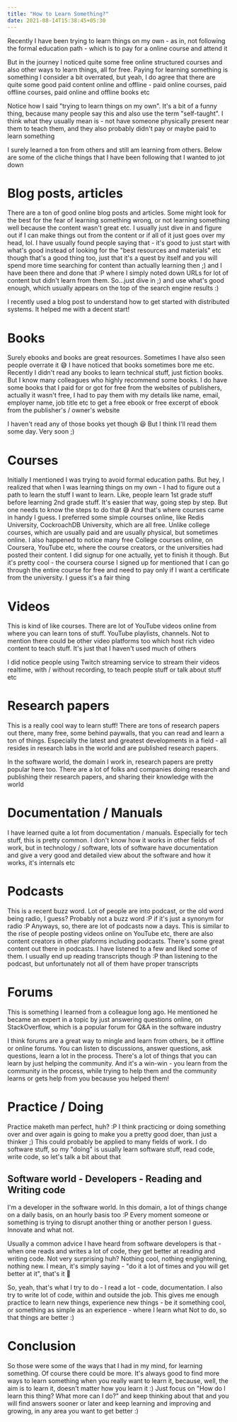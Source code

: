 ```yaml
---
title: "How to Learn Something?"
date: 2021-08-14T15:38:45+05:30
---
```


Recently I have been trying to learn things on my own - as in, not following the formal education path - which is to pay for a online course and attend it

But in the journey I noticed quite some free online structured courses and also other ways to learn things, all for free. Paying for learning something is something I consider a bit overrated, but yeah, I do agree that there are quite some good paid content online and offline - paid online courses, paid offline courses, paid online and offline books etc

Notice how I said "trying to learn things on my own". It's a bit of a funny thing, because many people say this and also use the term "self-taught". I think what they usually mean is - not have someone physically present near them to teach them, and they also probably didn't pay or maybe paid to learn something

I surely learned a ton from others and still am learning from others. Below are some of the cliche things that I have been following that I wanted to jot down

# Blog posts, articles

There are a ton of good online blog posts and articles. Some might look for the best for the fear of learning something wrong, or not learning something well because the content wasn't great etc. I usually just dive in and figure out if I can make things out from the content or if all of it just goes over my head, lol. I have usually found people saying that - it's good to just start with what's good instead of looking for the "best resources and materials" etc though that's a good thing too, just that it's a quest by itself and you will spend more time searching for content than actually learning then ;) and I have been there and done that :P where I simply noted down URLs for lot of content but didn't learn from them. So...just dive in ;) and use what's good enough, which usually appears on the top of the search engine results :)

I recently used a blog post to understand how to get started with distributed systems. It helped me with a decent start!

# Books

Surely ebooks and books are great resources. Sometimes I have also seen people overrate it 😅 I have noticed that books sometimes bore me etc. Recently I didn't read any books to learn technical stuff, just fiction books. But I know many colleagues who highly recommend some books. I do have some books that I paid for or got for free from the websites of publishers, actually it wasn't free, I had to pay them with my details like name, email, employer name, job title etc to get a free ebook or free excerpt of ebook from the publisher's / owner's website

I haven't read any of those books yet though 😆 But I think I'll read them some day. Very soon ;)

# Courses

Initially I mentioned I was trying to avoid formal education paths. But hey, I realized that when I was learning things on my own - I had to figure out a path to learn the stuff I want to learn. Like, people learn 1st grade stuff before learning 2nd grade stuff. It's easier that way, going step by step. But one needs to know the steps to do that 😅 And that's where courses came in handy I guess. I preferred some simple courses online, like Redis University, CockroachDB University, which are all free. Unlike college courses, which are usually paid and are usually physical, but sometimes online. I also happened to notice many free College courses online, on Coursera, YouTube etc, where the course creators, or the universities had posted their content. I did signup for one actually, yet to finish it though. But it's pretty cool - the coursera course I signed up for mentioned that I can go through the entire course for free and need to pay only if I want a certificate from the university. I guess it's a fair thing

# Videos

This is kind of like courses. There are lot of YouTube videos online from where you can learn tons of stuff. YouTube playlists, channels. Not to mention there could be other video platforms too which host rich video content to teach stuff. It's just that I haven't used much of others

I did notice people using Twitch streaming service to stream their videos realtime, with / without recording, to teach people stuff or talk about stuff etc

# Research papers

This is a really cool way to learn stuff! There are tons of research papers out there, many free, some behind paywalls, that you can read and learn a ton of things. Especially the latest and greatest developments in a field - all resides in research labs in the world and are published research papers.

In the software world, the domain I work in, research papers are pretty popular here too. There are a lot of folks and companies doing research and publishing their research papers, and sharing their knowledge with the world

# Documentation / Manuals

I have learned quite a lot from documentation / manuals. Especially for tech stuff, this is pretty common. I don't know how it works in other fields of work, but in technology / software, lots of software have documentation and give a very good and detailed view about the software and how it works, it's internals etc

# Podcasts

This is a recent buzz word. Lot of people are into podcast, or the old word being radio, I guess? Probably not a buzz word :P if it's just a synonym for radio :P Anyways, so, there are lot of podcasts now a days. This is similar to the rise of people posting videos online on YouTube etc, there are also content creators in other plaforms including podcasts. There's some great content out there in podcasts. I have listened to a few and liked some of them. I usually end up reading transcripts though :P than listening to the podcast, but unfortunately not all of them have proper transcripts

# Forums

This is something I learned from a colleague long ago. He mentioned he became an expert in a topic by just answering questions online, on StackOverflow, which is a popular forum for Q&A in the software industry

I think forums are a great way to mingle and learn from others, be it offline or online forums. You can listen to discussions, answer questions, ask questions, learn a lot in the process. There's a lot of things that you can learn by just helping the community. And it's a win-win - you learn from the community in the process, while trying to help them and the community learns or gets help from you because you helped them!

# Practice / Doing

Practice maketh man perfect, huh? :P I think practicing or doing something over and over again is going to make you a pretty good doer, than just a thinker ;) This could probably be applied to many fields of work. I do software stuff, so my "doing" is usually learn software stuff, read code, write code, so let's talk a bit about that

## Software world - Developers - Reading and Writing code

I'm a developer in the software world. In this domain, a lot of things change on a daily basis, on an hourly basis too :P Every moment someone or something is trying to disrupt another thing or another person I guess. Innovate and what not.

Usually a common advice I have heard from software developers is that - when one reads and writes a lot of code, they get better at reading and writing code. Not very surprising huh? Nothing cool, nothing englightening, nothing new. I mean, it's simply saying - "do it a lot of times and you will get better at it", that's it 🤷

So, yeah, that's what I try to do - I read a lot - code, documentation. I also try to write lot of code, within and outside the job. This gives me enough practice to learn new things, experience new things - be it something cool, or something as simple as an experience - where I learn what Not to do, so that things are better :)

# Conclusion

So those were some of the ways that I had in my mind, for learning something. Of course there could be more. It's always good to find more ways to learn something when you really want to learn it, because, well, the aim is to learn it, doesn't matter how you learn it :) Just focus on "How do I learn this thing? What more can I do?" and keep thinking about that and you will find answers sooner or later and keep learning and improving and growing, in any area you want to get better :)
